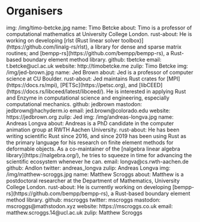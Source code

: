 # Organisers

<person>
  img: /img/timo-betcke.jpg
  name: Timo Betcke
  about: Timo is a professor of computational mathematics at University College London.
  rust-about: He is working on developing [rlst (Rust linear solver toolbox)](https://github.com/linalg-rs/rlst), a library for dense and sparse matrix routines; and [bempp-rs](https://github.com/bempp/bempp-rs), a Rust-based boundary element method library.
  github: tbetcke
  email: t.betcke@ucl.ac.uk
  website: http://timobetcke.me
  zulip: Timo Betcke
</person>

<person>
  img: /img/jed-brown.jpg
  name: Jed Brown
  about: Jed is a professor of computer science at CU Boulder.
  rust-about: Jed maintains Rust crates for [MPI](https://docs.rs/mpi), [PETSc](https://petsc.org), and [libCEED](https://docs.rs/libceed/latest/libceed/). He is interested in applying Rust and Enzyme in computational science and engineering, especially computational mechanics.
  github: jedbrown
  mastodon: jedbrown@hachyderm.io
  email: jed.brown@colorado.edu
  website: https://jedbrown.org
  zulip: Jed
</person>

<person>
  img: /img/andreas-longva.jpg
  name: Andreas Longva
  about: Andreas is a PhD candidate in the computer animation group at RWTH Aachen University.
  rust-about: He has been writing scientific Rust since 2016, and since 2019 has been using Rust as the primary language for his research on finite element methods for deformable objects. As a co-maintainer of the [nalgebra linear algebra library](https://nalgebra.org/), he tries to squeeze in time for advancing the scientific ecosystem whenever he can.
  email: longva@cs.rwth-aachen.de
  github: Andlon
  twitter: andreas_longva
  zulip: Andreas Longva
</person>

<person>
  img: /img/matthew-scroggs.jpg
  name: Matthew Scroggs
  about: Matthew is a postdoctoral researcher at the Department of Mathematics, University College London.
  rust-about: He is currently working on developing [bempp-rs](https://github.com/bempp/bempp-rs), a Rust-based boundary element method library.
  github: mscroggs
  twitter: mscroggs
  mastodon: mscroggs@mathstodon.xyz
  website: https://mscroggs.co.uk
  email: matthew.scroggs.14@ucl.ac.uk
  zulip: Matthew Scroggs
</person>
